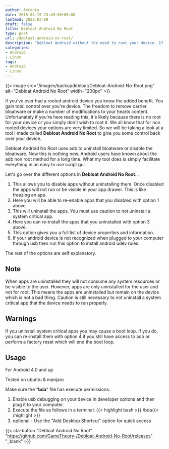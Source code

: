 ```yaml
---
author: Antonio
date: 2018-04-19 23:49:56+00:00
lastmod: 2022-03-08
draft: false
title: Debloat Android No Root
type: post
url: /debloat-android-no-root/
description: "Debloat Android without the need to root your device. If you don't want to, or there's no root for your device, then just use this tool to debloat android without root."
categories:
- Android
- Linux
tags:
- Android
- Linux
---
```


{{< image src="/images/backupdebloat/Debloat-Android-No-Root.png" alt="Debloat Android No Root" width="200px" >}}

If you've ever had a rooted android device you know the added benefit. You gain total control over you're device. The freedom to remove carrier bloatware or make a number of modifications to your hearts content. Unfortunately if you're here reading this, it's likely because there is no root for your device or you simply don't wish to root it. We all know that for non rooted devices your options are very limited. So we will be taking a look at a tool I made called **Debloat Android No Root** to give you some control back over your device.

<!--more-->

Debloat Android No Root uses adb to uninstall bloatware or disable the bloatware. Now this is nothing new. Android users have known about the adb non root method for a long time. What my tool does is simply facilitate everything in an easy to use script gui.

<!--adsense-->

Let's go over the different options in **Debloat Android No Root**...

1. This allows you to disable apps without uninstalling them. Once disabled the apps will not run or be visible in your app drawer. This is like freezing an app.
2. Here you will be able to re-enable apps that you disabled with option 1 above.
3. This will uninstall the apps. You must use caution to not uninstall a system critical app.
4. Here you can re-install the apps that you uninstalled with option 3 above.
5. This option gives you a full list of device properties and information.
6. If your android device is not recognized when plugged to your computer through usb then run this option to install android udev rules.

The rest of the options are self explanatory.

## **Note**

When apps are uninstalled they will not consume any system resources or be visible to the user. However, apps are only uninstalled for the user and not for root. This means the apps are uninstalled but remain on the device which is not a bad thing. Caution is still necessary to not uninstall a system critical app that the device needs to run properly.

## **Warnings**

If you uninstall system critical apps you may cause a boot loop. If you do, you can re-install them with option 4 if you still have access to adb or perform a factory reset which will end the boot loop.

<!--adsense-->

## **Usage**

For Android 4.0 and up

Tested on ubuntu & manjaro

Make sure the "**bda**" file has execute permissions.

1. Enable usb debugging on your device in developer options and then plug it to your computer.
2. Execute the file as follows in a terminal:
  {{< highlight bash >}}./bda{{< /highlight >}}
3. optional - Use the "Add Desktop Shortcut" option for quick access

{{< cta-button "Debloat Android No Root" "https://github.com/GameTheory-/Debloat-Android-No-Root/releases" "_blank" >}}
